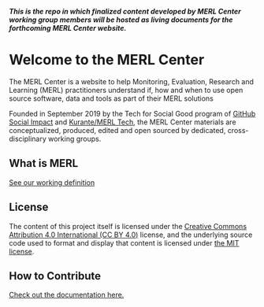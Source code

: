 **_This is the repo in which finalized content developed by MERL Center working group members will be hosted as living documents for the forthcoming MERL Center website._**

# Welcome to the MERL Center

The MERL Center is a website to help Monitoring, Evaluation, Research and Learning (MERL) practitioners understand if, how and when to use open source software, data and tools as part of their MERL solutions

Founded in September 2019 by the Tech for Social Good program of [GitHub Social Impact](https://socialimpact.github.com/tech-for-social-good) and [Kurante/MERL Tech](http://merltech.org), the MERL Center materials are conceptualized, produced, edited and open sourced by dedicated, cross-disciplinary working groups.

## What is MERL

[See our working definition](MERLdefinition.md)

## License

The content of this project itself is licensed under the [Creative Commons Attribution 4.0 International (CC BY 4.0)](https://creativecommons.org/licenses/by/4.0/) license, and the underlying source code used to format and display that content is licensed under [the MIT license](LICENSE).

## How to Contribute

[Check out the documentation here.](https://github.com/MERLTech/MERL-Center-public/tree/main/How-to-Contribute)
